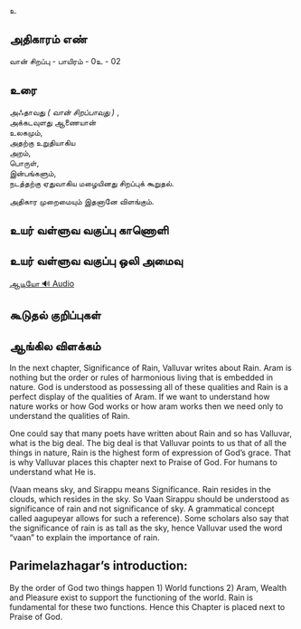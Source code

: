 உ


## அதிகாரம் எண்

வான் சிறப்பு - பாயிரம் - 0உ - 02

## உரை 

அஃதாவது _( வான் சிறப்பாவது )_ ,  
அக்கடவுளது ஆணையான்  
உலகமும்,  
அதற்கு உறுதியாகிய  
அறம்,  
பொருள்,  
இன்பங்களும்,  
நடத்தற்கு ஏதுவாகிய மழையினது சிறப்புக் கூறுதல்.  

அதிகார முறைமையும் இதனானே விளங்கும்.


## உயர் வள்ளுவ வகுப்பு காணொளி


## உயர் வள்ளுவ வகுப்பு ஒலி அமைவு 
[ ஆடியோ 🔊 Audio ](https://drive.google.com/open?id=1D3hhqpwT5IAWZXrjUNRB_6GjH11x4PGE)

## கூடுதல் குறிப்புகள்


## ஆங்கில விளக்கம்  

In the next chapter, Significance of Rain,  Valluvar writes about Rain. Aram is nothing but the order or rules of harmonious living that is embedded in nature.  God is understood as possessing all of these qualities and Rain is a perfect display of the qualities of Aram. If we want to understand how nature works or how God works or how aram works then we need only to understand the qualities of Rain.   

One could say that many poets have written about Rain and so has Valluvar, what is the big deal. The big deal is that Valluvar points to us that of all the things in nature, Rain is the highest form of expression of God’s grace. That is why Valluvar places this chapter next to Praise of God. For humans to understand what He is.  

(Vaan means sky, and Sirappu means Significance. Rain resides in the clouds, which resides in the sky. So Vaan Sirappu should be understood as significance of rain  and not significance of sky. A grammatical concept called aagupeyar allows for such a reference). Some scholars also say that the significance of rain is as tall as the sky, hence Valluvar used the word “vaan” to explain the importance of rain.  

## Parimelazhagar’s introduction:
By the order of God two things happen 1) World functions 2) Aram, Wealth and Pleasure exist to support the functioning of the world. Rain is fundamental for these two functions. Hence this Chapter is placed next to Praise of God.

